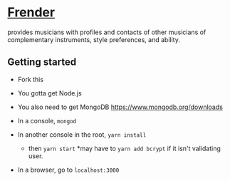 # [Frender](https://frender-app.herokuapp.com/ "earlier version Heroku deploy")

provides musicians with profiles and contacts of other musicians of complementary instruments, style preferences, and ability.


## Getting started
* Fork this
* You gotta get Node.js
* You also need to get MongoDB https://www.mongodb.org/downloads
* In a console, `mongod`
* In another console in the root, `yarn install`
  * then `yarn start`
  *may have to `yarn add bcrypt` if it isn't validating user.
  
* In a browser, go to `localhost:3000`

